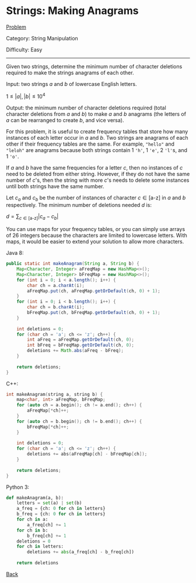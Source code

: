 # Strings: Making Anagrams

[Problem](https://www.hackerrank.com/challenges/ctci-making-anagrams/problem)

Category: String Manipulation

Difficulty: Easy

---

Given two strings, determine the minimum number of character deletions required
to make the strings anagrams of each other.

Input: two strings $a$ and $b$ of lowercase English letters.

$1 \leq |a|, |b| \leq 10^4$

Output: the minimum number of character deletions required (total character
deletions from $a$ and $b$) to make $a$ and $b$ anagrams (the letters of $a$ can
be rearranged to create $b$, and vice versa).

For this problem, it is useful to create frequency tables that store how many
instances of each letter occur in $a$ and $b$. Two strings are anagrams of each
other if their frequency tables are the same. For example, ```"hello"``` and
```"leloh"``` are anagrams because both strings contain 1 ```'h'```, 1
```'e'```, 2 ```'l'```s, and 1 ```'o'```.

If $a$ and $b$ have the same frequencies for a letter $c$, then no instances of
$c$ need to be deleted from either string. However, if they do not have the same
number of $c$'s, then the string with more $c$'s needs to delete some instances
until both strings have the same number.

Let $c_a$ and $c_b$ be the number of instances of character $c \in [\text{a-z}]$
in $a$ and $b$ respectively. The minimum number of deletions needed $d$ is:

$d = \sum_{c \in [\text{a-z}]} |c_a - c_b|$

You can use maps for your frequency tables, or you can simply use arrays of 26
integers because the characters are limited to lowercase letters. With maps, it
would be easier to extend your solution to allow more characters.

Java 8:
```java
public static int makeAnagram(String a, String b) {
    Map<Character, Integer> aFreqMap = new HashMap<>();
    Map<Character, Integer> bFreqMap = new HashMap<>();
    for (int i = 0; i < a.length(); i++) {
        char ch = a.charAt(i);
        aFreqMap.put(ch, aFreqMap.getOrDefault(ch, 0) + 1);
    }
    for (int i = 0; i < b.length(); i++) {
        char ch = b.charAt(i);
        bFreqMap.put(ch, bFreqMap.getOrDefault(ch, 0) + 1);
    }
    
    int deletions = 0;
    for (char ch = 'a'; ch <= 'z'; ch++) {
        int aFreq = aFreqMap.getOrDefault(ch, 0);
        int bFreq = bFreqMap.getOrDefault(ch, 0);
        deletions += Math.abs(aFreq - bFreq);
    }
    
    return deletions;
}
```

C++:
```cpp
int makeAnagram(string a, string b) {
    map<char, int> aFreqMap, bFreqMap;
    for (auto ch = a.begin(); ch != a.end(); ch++) {
        aFreqMap[*ch]++;
    }
    for (auto ch = b.begin(); ch != b.end(); ch++) {
        bFreqMap[*ch]++;
    }
    
    int deletions = 0;
    for (char ch = 'a'; ch <= 'z'; ch++) {
        deletions += abs(aFreqMap[ch] - bFreqMap[ch]);
    }
    
    return deletions;
}
```

Python 3:
```python
def makeAnagram(a, b):
    letters = set(a) | set(b)
    a_freq = {ch: 0 for ch in letters}
    b_freq = {ch: 0 for ch in letters}
    for ch in a:
        a_freq[ch] += 1
    for ch in b:
        b_freq[ch] += 1
    deletions = 0
    for ch in letters:
        deletions += abs(a_freq[ch] - b_freq[ch])
        
    return deletions
```

[Back](../../hackerrank.md)
